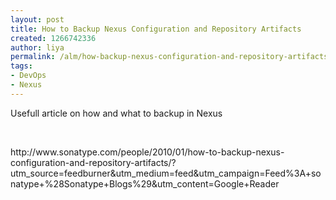 ```yaml
---
layout: post
title: How to Backup Nexus Configuration and Repository Artifacts
created: 1266742336
author: liya
permalink: /alm/how-backup-nexus-configuration-and-repository-artifacts
tags:
- DevOps
- Nexus
---
```

<p>Usefull article on how and what to backup in Nexus</p>
<p>&nbsp;</p>
<p>http://www.sonatype.com/people/2010/01/how-to-backup-nexus-configuration-and-repository-artifacts/?utm_source=feedburner&amp;utm_medium=feed&amp;utm_campaign=Feed%3A+sonatype+%28Sonatype+Blogs%29&amp;utm_content=Google+Reader</p>
